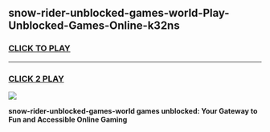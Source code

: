 
## snow-rider-unblocked-games-world-Play-Unblocked-Games-Online-k32ns
<h3>
<a href="https://premium76.site?title=snow-rider-unblocked-games-world&ref=25A">CLICK TO PLAY</a></h3>
<hr>

<h3>
<a href="https://premium76.site?title=snow-rider-unblocked-games-world&ref=25A">CLICK 2 PLAY</a>
  
</h3>

<a href="https://premium76.site?title=snow-rider-unblocked-games-world&ref=25A"><img src="https://clearcache.store/games.png"></a>


**snow-rider-unblocked-games-world games unblocked: Your Gateway to Fun and Accessible Online Gaming**
